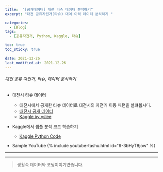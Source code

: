 ```yaml
---
title:  "[공개데이터] 대전 타슈 데이터 분석하기"
excerpt: "대전 공유자전거(타슈) 대여 이력 데이터 분석하기 "

categories:
  - [Blog]
tags:
  - [공유자전거, Python, Kaggle, 타슈]

toc: true
toc_sticky: true
 
date: 2021-12-26
last_modified_at: 2021-12-26
---
```


###### 대전 공유 자전거, 타슈, 데이터 분석하기

* 대전시 타슈 데이터
  - 대전시에서 공개한 타슈 데이터로 대전시의 자전거 이동 패턴을 살펴봅시다.
  - [대전시 공개 데이터](https://www.djsiseol.or.kr/portal/sub050201.asp)
  - [Kaggle by yslee](https://www.kaggle.com/youngseok/tashu-taejon-shared-bike-data)

* Kaggle에서 샘플 분석 코드 학습하기
  - [Kaggle Python Code](https://www.kaggle.com/youngseok/notebooke51535b60e)

* Sample YouTube
{% include youtube-tashu.html id="9-3bHyT8jow" %}  

<hr>

* * *

> 생활속 데이터와 코딩이야기였습니다. 
